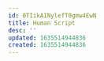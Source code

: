 ```yaml
---
id: 0TIikA1NylefT0gmw4EwN
title: Human Script
desc: ''
updated: 1635514944836
created: 1635514944836
---
```



